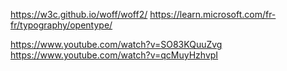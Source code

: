 https://w3c.github.io/woff/woff2/
https://learn.microsoft.com/fr-fr/typography/opentype/





https://www.youtube.com/watch?v=SO83KQuuZvg
https://www.youtube.com/watch?v=qcMuyHzhvpI
